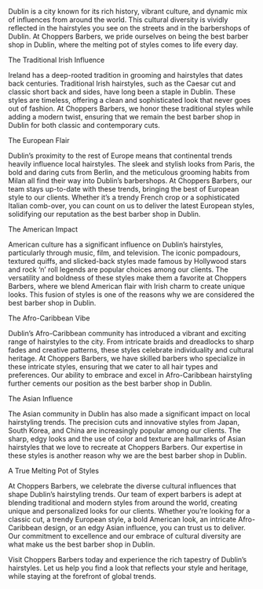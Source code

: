 Dublin is a city known for its rich history, vibrant culture, and dynamic mix of influences from around the world. This cultural diversity is vividly reflected in the hairstyles you see on the streets and in the barbershops of Dublin. At Choppers Barbers, we pride ourselves on being the best barber shop in Dublin, where the melting pot of styles comes to life every day.

The Traditional Irish Influence

Ireland has a deep-rooted tradition in grooming and hairstyles that dates back centuries. Traditional Irish hairstyles, such as the Caesar cut and classic short back and sides, have long been a staple in Dublin. These styles are timeless, offering a clean and sophisticated look that never goes out of fashion. At Choppers Barbers, we honor these traditional styles while adding a modern twist, ensuring that we remain the best barber shop in Dublin for both classic and contemporary cuts.

The European Flair

Dublin’s proximity to the rest of Europe means that continental trends heavily influence local hairstyles. The sleek and stylish looks from Paris, the bold and daring cuts from Berlin, and the meticulous grooming habits from Milan all find their way into Dublin’s barbershops. At Choppers Barbers, our team stays up-to-date with these trends, bringing the best of European style to our clients. Whether it’s a trendy French crop or a sophisticated Italian comb-over, you can count on us to deliver the latest European styles, solidifying our reputation as the best barber shop in Dublin.

The American Impact

American culture has a significant influence on Dublin’s hairstyles, particularly through music, film, and television. The iconic pompadours, textured quiffs, and slicked-back styles made famous by Hollywood stars and rock ‘n’ roll legends are popular choices among our clients. The versatility and boldness of these styles make them a favorite at Choppers Barbers, where we blend American flair with Irish charm to create unique looks. This fusion of styles is one of the reasons why we are considered the best barber shop in Dublin.

The Afro-Caribbean Vibe

Dublin’s Afro-Caribbean community has introduced a vibrant and exciting range of hairstyles to the city. From intricate braids and dreadlocks to sharp fades and creative patterns, these styles celebrate individuality and cultural heritage. At Choppers Barbers, we have skilled barbers who specialize in these intricate styles, ensuring that we cater to all hair types and preferences. Our ability to embrace and excel in Afro-Caribbean hairstyling further cements our position as the best barber shop in Dublin.

The Asian Influence

The Asian community in Dublin has also made a significant impact on local hairstyling trends. The precision cuts and innovative styles from Japan, South Korea, and China are increasingly popular among our clients. The sharp, edgy looks and the use of color and texture are hallmarks of Asian hairstyles that we love to recreate at Choppers Barbers. Our expertise in these styles is another reason why we are the best barber shop in Dublin.

A True Melting Pot of Styles

At Choppers Barbers, we celebrate the diverse cultural influences that shape Dublin’s hairstyling trends. Our team of expert barbers is adept at blending traditional and modern styles from around the world, creating unique and personalized looks for our clients. Whether you’re looking for a classic cut, a trendy European style, a bold American look, an intricate Afro-Caribbean design, or an edgy Asian influence, you can trust us to deliver. Our commitment to excellence and our embrace of cultural diversity are what make us the best barber shop in Dublin.

Visit Choppers Barbers today and experience the rich tapestry of Dublin’s hairstyles. Let us help you find a look that reflects your style and heritage, while staying at the forefront of global trends.
